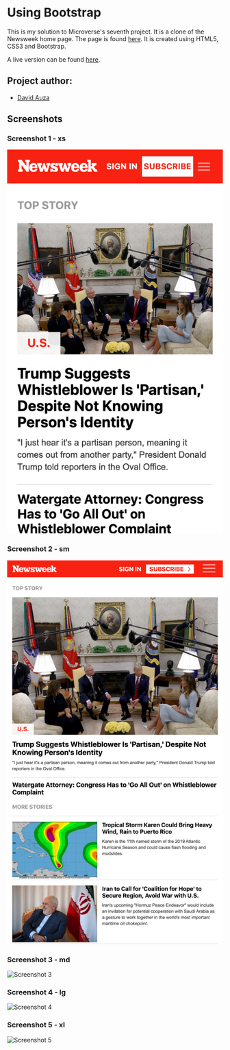 # Using Bootstrap

This is my solution to Microverse's seventh project. It is a clone of the Newsweek home page. The page is found [here](https://www.newsweek.com/). It is created using HTML5, CSS3 and Bootstrap.

A live version can be found [here](https://raw.githack.com/davidauza-engineer/Using-Bootstrap/home-page/index.html).

## Project author:

- [David Auza](https://github.com/davidauza-engineer)

## Screenshots

### Screenshot 1 - xs

![Screenshot 1](screenshots/1.png)

### Screenshot 2 - sm

![Screenshot 2](screenshots/2.png)

### Screenshot 3 - md

![Screenshot 3](screenshots/3.png)


### Screenshot 4 - lg

![Screenshot 4](screenshots/4.png)

### Screenshot 5 - xl

![Screenshot 5](screenshots/5.png)
